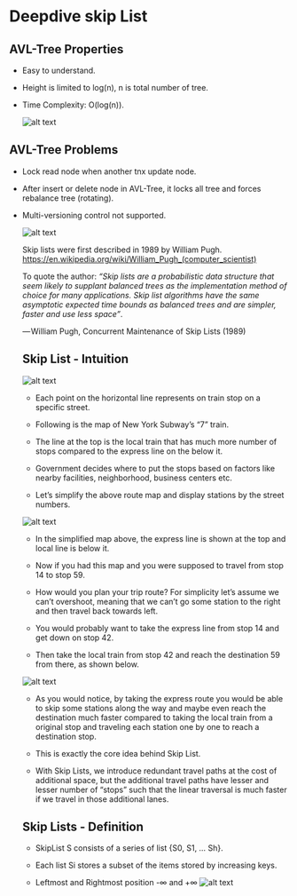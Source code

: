 # Deepdive skip List
## AVL-Tree Properties
- Easy to understand.
- Height is limited to log(n), n is total number of tree.
- Time Complexity: O(log(n)).

    ![alt text](asset/image.png)

## AVL-Tree Problems

 - Lock read node when another tnx update node.
 - After insert or delete node in AVL-Tree, it locks all tree and forces rebalance tree (rotating). 
 - Multi-versioning control not supported.

    ![alt text](asset/image.png)


    Skip lists were first described in 1989 by William Pugh.
    https://en.wikipedia.org/wiki/William_Pugh_(computer_scientist)

    To quote the author:
    <em>“Skip lists are a probabilistic data structure that seem likely to supplant balanced trees as the implementation method of choice for many applications. Skip list algorithms have the same asymptotic expected time bounds as balanced trees and are simpler, faster and use less space”</em>.

    — William Pugh, Concurrent Maintenance of Skip Lists (1989)


    ## Skip List - Intuition

    ![alt text](asset/image_1.png)

    - Each point on the horizontal line represents on train stop on a specific street.
    - Following is the map of New York Subway’s “7” train.
    
    - The line at the top is the local train that has much more number of stops compared to the express line on the below it.
    
    - Government decides where to put the stops based on factors like nearby facilities, neighborhood, business centers etc.
     
     - Let’s simplify the above route map and display stations by the street numbers.

    ![alt text](asset/image_2.png)

    - In the simplified map above, the express line is shown at the top and local line is below it. 
    
    - Now if you had this map and you were supposed to travel from stop 14 to stop 59. 
    
    - How would you plan your trip route? For simplicity let’s assume we can’t overshoot, meaning that we can’t go some station to the right and then travel back towards left. 
    
    - You would probably want to take the express line from stop 14 and get down on stop 42. 
    
    - Then take the local train from stop 42 and reach the destination 59 from there, as shown below.

    ![alt text](asset/image_3.png)

    - As you would notice, by taking the express route you would be able to skip some stations along the way and maybe even reach the destination much faster compared to taking the local train from a original stop and traveling each station one by one to reach a destination stop. 
    
    - This is exactly the core idea behind Skip List. 
    
    - With Skip Lists, we introduce redundant travel paths at the cost of additional space, but the additional travel paths have lesser and lesser number of “stops” such that the linear traversal is much faster if we travel in those additional lanes.

    ## Skip Lists - Definition

    - SkipList S consists of a series of list {S0, S1, … Sh}.
    
    - Each list Si stores a subset of the items stored by increasing keys.
    
    - Leftmost and Rightmost position -∞ and +∞
    ![alt text](asset/Screenshot_0.png)

